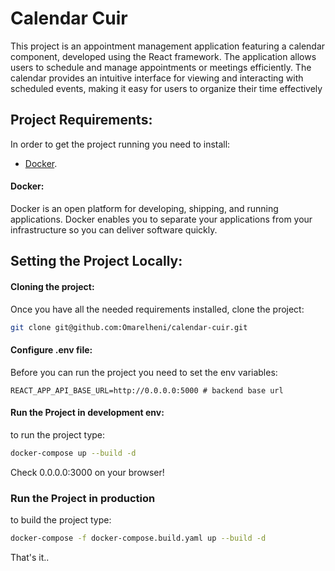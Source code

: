 # Calendar  Cuir
This project is an appointment management application featuring a calendar component, developed using the React framework. The application allows users to schedule and manage appointments or meetings efficiently. The calendar provides an intuitive interface for viewing and interacting with scheduled events, making it easy for users to organize their time effectively

## Project Requirements:

In order to get the project running you need to install:

- [Docker](https://docs.docker.com/get-docker/).

#### Docker:

Docker is an open platform for developing, shipping, and running applications. Docker enables you to separate your applications from your infrastructure so you can deliver software quickly.

## Setting the Project Locally:

#### Cloning the project:

Once you have all the needed requirements installed, clone the project:

``` bash
git clone git@github.com:Omarelheni/calendar-cuir.git
```

#### Configure .env file:

Before you can run the project you need to set the env variables:

``` env
REACT_APP_API_BASE_URL=http://0.0.0.0:5000 # backend base url
```

#### Run the Project in development env:

to run the project type:

``` bash
docker-compose up --build -d
```

Check 0.0.0.0:3000 on your browser!


### Run the Project in production

to build the project type:

``` bash
docker-compose -f docker-compose.build.yaml up --build -d
```

That's it..
